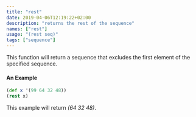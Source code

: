 ```yaml
---
title: "rest"
date: 2019-04-06T12:19:22+02:00
description: "returns the rest of the sequence"
names: ["rest"]
usage: "(rest seq)"
tags: ["sequence"]
---
```

This function will return a sequence that excludes the first element of the specified sequence.

#### An Example

```clojure
(def x '(99 64 32 48))
(rest x)
```

This example will return _(64 32 48)_.
